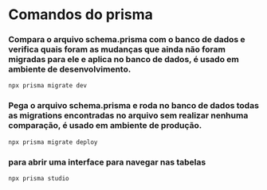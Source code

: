 # Comandos do prisma

### Compara o arquivo schema.prisma com o banco de dados e verifica quais foram as mudanças que ainda não foram migradas para ele e aplica no banco de dados, é usado em ambiente de desenvolvimento.
```
npx prisma migrate dev
```

### Pega o arquivo schema.prisma e roda no banco de dados todas as migrations encontradas no arquivo sem realizar nenhuma comparação, é usado em ambiente de produção.
```
npx prisma migrate deploy
```

### para abrir uma interface para navegar nas tabelas
```
npx prisma studio
```